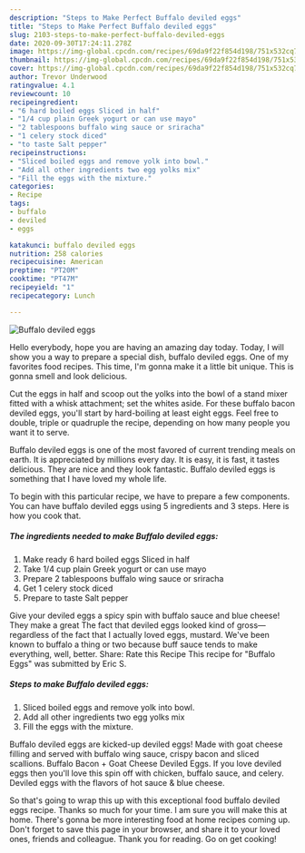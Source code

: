 ```yaml
---
description: "Steps to Make Perfect Buffalo deviled eggs"
title: "Steps to Make Perfect Buffalo deviled eggs"
slug: 2103-steps-to-make-perfect-buffalo-deviled-eggs
date: 2020-09-30T17:24:11.278Z
image: https://img-global.cpcdn.com/recipes/69da9f22f854d198/751x532cq70/buffalo-deviled-eggs-recipe-main-photo.jpg
thumbnail: https://img-global.cpcdn.com/recipes/69da9f22f854d198/751x532cq70/buffalo-deviled-eggs-recipe-main-photo.jpg
cover: https://img-global.cpcdn.com/recipes/69da9f22f854d198/751x532cq70/buffalo-deviled-eggs-recipe-main-photo.jpg
author: Trevor Underwood
ratingvalue: 4.1
reviewcount: 10
recipeingredient:
- "6 hard boiled eggs Sliced in half"
- "1/4 cup plain Greek yogurt or can use mayo"
- "2 tablespoons buffalo wing sauce or sriracha"
- "1 celery stock diced"
- "to taste Salt pepper"
recipeinstructions:
- "Sliced boiled eggs and remove yolk into bowl."
- "Add all other ingredients two egg yolks mix"
- "Fill the eggs with the mixture."
categories:
- Recipe
tags:
- buffalo
- deviled
- eggs

katakunci: buffalo deviled eggs 
nutrition: 258 calories
recipecuisine: American
preptime: "PT20M"
cooktime: "PT47M"
recipeyield: "1"
recipecategory: Lunch

---
```



![Buffalo deviled eggs](https://img-global.cpcdn.com/recipes/69da9f22f854d198/751x532cq70/buffalo-deviled-eggs-recipe-main-photo.jpg)

Hello everybody, hope you are having an amazing day today. Today, I will show you a way to prepare a special dish, buffalo deviled eggs. One of my favorites food recipes. This time, I'm gonna make it a little bit unique. This is gonna smell and look delicious.

Cut the eggs in half and scoop out the yolks into the bowl of a stand mixer fitted with a whisk attachment; set the whites aside. For these buffalo bacon deviled eggs, you&#39;ll start by hard-boiling at least eight eggs. Feel free to double, triple or quadruple the recipe, depending on how many people you want it to serve.

Buffalo deviled eggs is one of the most favored of current trending meals on earth. It is appreciated by millions every day. It is easy, it is fast, it tastes delicious. They are nice and they look fantastic. Buffalo deviled eggs is something that I have loved my whole life.


To begin with this particular recipe, we have to prepare a few components. You can have buffalo deviled eggs using 5 ingredients and 3 steps. Here is how you cook that.

<!--inarticleads1-->

##### The ingredients needed to make Buffalo deviled eggs:

1. Make ready 6 hard boiled eggs Sliced in half
1. Take 1/4 cup plain Greek yogurt or can use mayo
1. Prepare 2 tablespoons buffalo wing sauce or sriracha
1. Get 1 celery stock diced
1. Prepare to taste Salt pepper


Give your deviled eggs a spicy spin with buffalo sauce and blue cheese! They make a great The fact that deviled eggs looked kind of gross—regardless of the fact that I actually loved eggs, mustard. We&#39;ve been known to buffalo a thing or two because buff sauce tends to make everything, well, better. Share: Rate this Recipe This recipe for &#34;Buffalo Eggs&#34; was submitted by Eric S. 

<!--inarticleads2-->

##### Steps to make Buffalo deviled eggs:

1. Sliced boiled eggs and remove yolk into bowl.
1. Add all other ingredients two egg yolks mix
1. Fill the eggs with the mixture.


Buffalo deviled eggs are kicked-up deviled eggs! Made with goat cheese filling and served with buffalo wing sauce, crispy bacon and sliced scallions. Buffalo Bacon + Goat Cheese Deviled Eggs. If you love deviled eggs then you&#39;ll love this spin off with chicken, buffalo sauce, and celery. Deviled eggs with the flavors of hot sauce &amp; blue cheese. 

So that's going to wrap this up with this exceptional food buffalo deviled eggs recipe. Thanks so much for your time. I am sure you will make this at home. There's gonna be more interesting food at home recipes coming up. Don't forget to save this page in your browser, and share it to your loved ones, friends and colleague. Thank you for reading. Go on get cooking!
